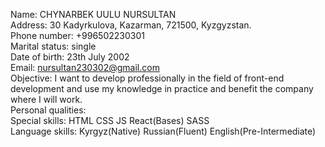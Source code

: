 Name: CHYNARBEK UULU NURSULTAN  
Address: 30 Kadyrkulova, Kazarman, 721500, Kyzgyzstan.  
Phone number: +996502230301  
Marital status: single  
Date of birth: 23th July 2002  
Email: nursultan230302@gmail.com  
Objective: I want to develop professionally in the field of front-end development and use my knowledge in practice and benefit the company where I will work.  
Personal qualities:   
Special skills: HTML CSS JS React(Bases) SASS   
Language skills: Kyrgyz(Native) Russian(Fluent) English(Pre-Intermediate)  

